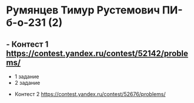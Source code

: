 # Румянцев Тимур Рустемович ПИ-б-о-231 (2)

## - Контест 1 https://contest.yandex.ru/contest/52142/problems/ ##  
+ 1 задание  
+ 2 задание  

- Контест 2 https://contest.yandex.ru/contest/52676/problems/


